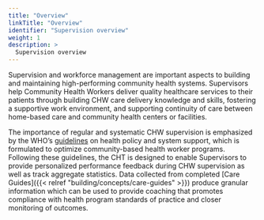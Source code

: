 ```yaml
---
title: "Overview"
linkTitle: "Overview"
identifier: "Supervision overview"
weight: 1
description: >
  Supervision overview
---
```


Supervision and workforce management are important aspects to building and maintaining high-performing community health systems. Supervisors help Community Health Workers deliver quality healthcare services to their patients through building CHW care delivery knowledge and skills, fostering a supportive work environment, and supporting continuity of care between home-based care and community health centers or facilities.

The importance of regular and systematic CHW supervision is emphasized by the WHO’s [guidelines](https://www.who.int/publications/i/item/9789241550369) on health policy and system support, which is formulated to optimize community-based health worker programs. Following these guidelines, the CHT is designed to enable Supervisors to provide personalized performance feedback during CHW supervision as well as track aggregate statistics. Data collected from completed [Care Guides]({{< relref "building/concepts/care-guides" >}}) produce granular information which can be used to provide coaching that promotes compliance with health program standards of practice and closer monitoring of outcomes.
